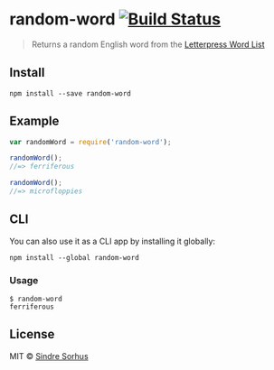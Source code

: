 # random-word [![Build Status](https://travis-ci.org/sindresorhus/random-word.png?branch=master)](http://travis-ci.org/sindresorhus/random-word)

> Returns a random English word from the [Letterpress Word List](https://github.com/atebits/Words/blob/master/Words/en.txt)


## Install

```
npm install --save random-word
```


## Example

```js
var randomWord = require('random-word');

randomWord();
//=> ferriferous

randomWord();
//=> microfloppies
```


## CLI

You can also use it as a CLI app by installing it globally:

```
npm install --global random-word
```

### Usage

```
$ random-word
ferriferous
```


## License

MIT © [Sindre Sorhus](http://sindresorhus.com)
